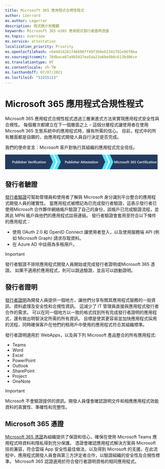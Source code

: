 ```yaml
---
title: Microsoft 365 應用程式合規性程式
author: LGerrard
ms.author: Legerrar
description: 程式簡介和概觀
keywords: Microsoft 365 m365 應用程式發行者證明憑證
ms.topic: overview
ms.service: attestation
localization_priority: Priority
ms.openlocfilehash: c644414281f46696ff49f3b9eb1341f02e96f0ba
ms.sourcegitcommit: 78dbace87a9b5027ea5aa23a6be9b8c613bd06ce
ms.translationtype: HT
ms.contentlocale: zh-TW
ms.lasthandoff: 07/07/2021
ms.locfileid: "53315113"
---
```

# <a name="microsoft-365-app-compliance-program"></a>Microsoft 365 應用程式合規性程式

Microsoft 365 應用程式合規性程式透過三層漸進式方法來實現應用程式安全性與合規性。 每個層次都建立在下一個層面之上 – 這個分層程式讓使用者在使用 Microsoft 365 生態系統中的應用程式時，擁有所需的信心。 目前，程式中的所有層面都是自願的，由應用程式開發人員自行決定是否完成。 

我們的使命宣言：Microsoft 客戶對執行其組織的應用程式完全信任。

  ![三層漸進式方法來實現應用程式合規性](media/Microsoft-App-Compliance-Overview.png) 

## <a name="publisher-verification"></a>發行者驗證

[發行者驗證](https://docs.microsoft.com/azure/active-directory/develop/publisher-verification-overview)可幫助管理員和使用者了解與 Microsoft 身分識別平台整合的應用程式開發人員的確實性。 當應用程式被標記為已完成發行者驗證，這表示發行者已使用Microsoft 合作夥伴網絡帳戶驗證了自己的身份，該帳戶已完成驗證流程，並將此 MPN 帳戶與他們的應用程式註冊連結。
發行者驗證會套用至符合以下條件的應用程式：  
- 使用 OAuth 2.0 和 OpenID Connect 讓使用者登入，以及使用服務端 API (例如 Microsoft Graph) 請求存取資料。 
- 在 Azure AD 中註冊為多租用戶。  

> [!IMPORTANT]
> 發行者驗證不排除應用程式開發人員開始或完成發行者證明或Microsoft 365 憑證。 如果不適用於應用程式，則可以跳過驗證，並且可以啟動證明。

## <a name="publisher-attestation"></a>發行者證明

[發行者證明](https://docs.microsoft.com/microsoft-365-app-certification/docs/enterprise-app-attestation-guide)為開發人員提供一個地方，讓他們分享有關其應用程式服務的一般資訊、資料處理及安全性和合規性資訊。 這減少了 IT 管理員直接與應用程式發行者合作的需求。 可以在同一個地方以一致的格式找到所有完成發行者證明的應用程式，還有做出明智決定所需的所有資訊。 目標是使其更容易並加快應用程式採用的流程，同時確保客戶在他們的租用戶中使用的應用程式符合其組織標準。

發行者證明適用於 WebApps，以及與下列 Microsoft 產品整合的所有應用程式:
-   Teams
-   Word
-   Excel
-   PowerPoint 
-   Outlook
- SharePoint
- Project
- OneNote

> [!IMPORTANT]
> Microsoft 不會驗證提供的資訊。開發人員僅會確認證明文件和相應應用程式效能資料的真實性、準確性和完整性。 

## <a name="microsoft-365-certification"></a>Microsoft 365 憑證
[Microsoft 365 憑證](https://docs.microsoft.com/microsoft-365-app-certification/docs/enterprise-app-certification-guide)為組織提供了保證和信心，確保在使用 Microsoft Teams 應用程式時資料和隱私得到充分保護。 憑證會確認應用程式解決方案與 Microsoft 技術兼容，符合雲端 App 安全性最佳做法，以及得到 Microsoft 的支援。在此流程中，應用程式開發人員會與第三方評定者合作，以驗證組織的安全性及合規性標準。 Microsoft 365 認證適用於符合發行者證明資格的相同應用程式。 


